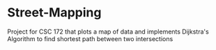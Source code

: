 # Street-Mapping
Project for CSC 172 that plots a map of data and implements Dijkstra's Algorithm to find shortest path between two intersections
